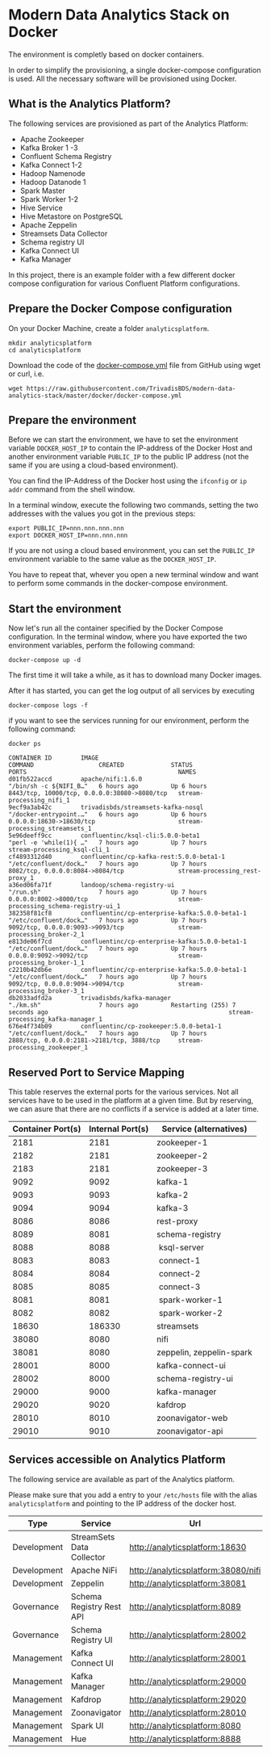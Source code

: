 # Modern Data Analytics Stack on Docker

The environment is completly based on docker containers. 

In order to simplify the provisioning, a single docker-compose configuration is used. All the necessary software will be provisioned using Docker. 

## What is the Analytics Platform?

The following services are provisioned as part of the Analytics Platform: 

 * Apache Zookeeper
 * Kafka Broker 1 -3
 * Confluent Schema Registry
 * Kafka Connect 1-2 
 * Hadoop Namenode 
 * Hadoop Datanode 1
 * Spark Master
 * Spark Worker 1-2
 * Hive Service
 * Hive Metastore on PostgreSQL
 * Apache Zeppelin
 * Streamsets Data Collector
 * Schema registry UI
 * Kafka Connect UI
 * Kafka Manager

In this project, there is an example folder with a few different docker compose configuration for various Confluent Platform configurations. 

## Prepare the Docker Compose configuration

On your Docker Machine, create a folder `analyticsplatform`. 

```
mkdir analyticsplatform
cd analyticsplatform
```

Download the code of the [docker-compose.yml](docker-compose.yml) file from GitHub using wget or curl, i.e. 

```
wget https://raw.githubusercontent.com/TrivadisBDS/modern-data-analytics-stack/master/docker/docker-compose.yml
```

## Prepare the environment

Before we can start the environment, we have to set the environment variable `DOCKER_HOST_IP` to contain the IP-address of the Docker Host and another environment variable `PUBLIC_IP` to the public IP address (not the same if you are using a cloud-based environment). 

You can find the IP-Address of the Docker host using the `ifconfig` or `ip addr` command from the shell window. 

In a terminal window, execute the following two commands, setting the two addresses with the values you got in the previous steps:

```
export PUBLIC_IP=nnn.nnn.nnn.nnn
export DOCKER_HOST_IP=nnn.nnn.nnn
```

If you are not using a cloud based environment, you can set the `PUBLIC_IP` environment variable to the same value as the `DOCKER_HOST_IP`.

You have to repeat that, whever you open a new terminal window and want to perform some commands in the docker-compose environment. 

## Start the environment

Now let's run all the container specified by the Docker Compose configuration. In the terminal window, where you have exported the two environment variables, perform the following command:

```
docker-compose up -d
```

The first time it will take a while, as it has to download many Docker images.

After it has started, you can get the log output of all services by executing
 
```
docker-compose logs -f
```

if you want to see the services running for our environment, perform the following command:

```
docker ps

CONTAINER ID        IMAGE                                            COMMAND                  CREATED             STATUS                           PORTS                                          NAMES
d01fb522accd        apache/nifi:1.6.0                                "/bin/sh -c ${NIFI_B…"   6 hours ago         Up 6 hours                       8443/tcp, 10000/tcp, 0.0.0.0:38080->8080/tcp   stream-processing_nifi_1
9ecf9a3ab42c        trivadisbds/streamsets-kafka-nosql               "/docker-entrypoint.…"   6 hours ago         Up 6 hours                       0.0.0.0:18630->18630/tcp                       stream-processing_streamsets_1
5e96deeff9cc        confluentinc/ksql-cli:5.0.0-beta1                "perl -e 'while(1){ …"   7 hours ago         Up 7 hours                                                                      stream-processing_ksql-cli_1
cf4893312d40        confluentinc/cp-kafka-rest:5.0.0-beta1-1         "/etc/confluent/dock…"   7 hours ago         Up 7 hours                       8082/tcp, 0.0.0.0:8084->8084/tcp               stream-processing_rest-proxy_1
a36ed06fa71f        landoop/schema-registry-ui                       "/run.sh"                7 hours ago         Up 7 hours                       0.0.0.0:8002->8000/tcp                         stream-processing_schema-registry-ui_1
382358f81cf8        confluentinc/cp-enterprise-kafka:5.0.0-beta1-1   "/etc/confluent/dock…"   7 hours ago         Up 7 hours                       9092/tcp, 0.0.0.0:9093->9093/tcp               stream-processing_broker-2_1
e813de06f7cd        confluentinc/cp-enterprise-kafka:5.0.0-beta1-1   "/etc/confluent/dock…"   7 hours ago         Up 7 hours                       0.0.0.0:9092->9092/tcp                         stream-processing_broker-1_1
c2210b42db6e        confluentinc/cp-enterprise-kafka:5.0.0-beta1-1   "/etc/confluent/dock…"   7 hours ago         Up 7 hours                       9092/tcp, 0.0.0.0:9094->9094/tcp               stream-processing_broker-3_1
db2033adfd2a        trivadisbds/kafka-manager                        "./km.sh"                7 hours ago         Restarting (255) 7 seconds ago                                                  stream-processing_kafka-manager_1
676e4f734b09        confluentinc/cp-zookeeper:5.0.0-beta1-1          "/etc/confluent/dock…"   7 hours ago         Up 7 hours                       2888/tcp, 0.0.0.0:2181->2181/tcp, 3888/tcp     stream-processing_zookeeper_1
```

## Reserved Port to Service Mapping

This table reserves the external ports for the various services. Not all services have to be used in the platform at a given time. But by reserving, we can asure that there are no conflicts if a service is added at a later time.

Container Port(s) | Internal Port(s)           | Service (alternatives) |
--------------------|------------------|-----------------------|
2181 |	2181 | zookeeper-1     |
2182 |	2181 | zookeeper-2     |
2183 |	2181 | zookeeper-3     |
9092 |	9092 | kafka-1     |
9093 |	9093 | kafka-2     |
9094 |	9094 | kafka-3     |
8086 | 8086 | rest-proxy |
8089 |	8081 | schema-registry     |
8088 | 8088 | ksql-server |
8083 | 8083 | connect-1 |
8084 | 8084 | connect-2 |
8085 | 8085 | connect-3 |
8081 | 8081 | spark-worker-1 |
8082 | 8082 | spark-worker-2 |
18630 |	186330 | streamsets     |
38080 |	8080 | nifi     |
38081 |	8080 | zeppelin, zeppelin-spark     |
28001 |	8000 | kafka-connect-ui     |
28002 |	8000 | schema-registry-ui     |
29000 |	9000 | kafka-manager     |
29020 |	9020 | kafdrop     |
28010 |	8010 | zoonavigator-web     |
29010 |	9010 | zoonavigator-api     |

## Services accessible on Analytics Platform
The following service are available as part of the Analytics platform. 

Please make sure that you add a entry to your `/etc/hosts` file with the alias `analyticsplatform` and pointing to the IP address of the docker host.

Type | Service | Url
------|------- | -------------
Development | StreamSets Data Collector | <http://analyticsplatform:18630>
Development | Apache NiFi | <http://analyticsplatform:38080/nifi>
Development | Zeppelin  | <http://analyticsplatform:38081>
Governance | Schema Registry Rest API  | <http://analyticsplatform:8089>
Governance | Schema Registry UI  | <http://analyticsplatform:28002>
Management | Kafka Connect UI | <http://analyticsplatform:28001>
Management | Kafka Manager  | <http://analyticsplatform:29000>
Management | Kafdrop  | <http://analyticsplatform:29020>
Management | Zoonavigator  | <http://analyticsplatform:28010>
Management | Spark UI  | <http://analyticsplatform:8080>
Management | Hue  | <http://analyticsplatform:8888>

